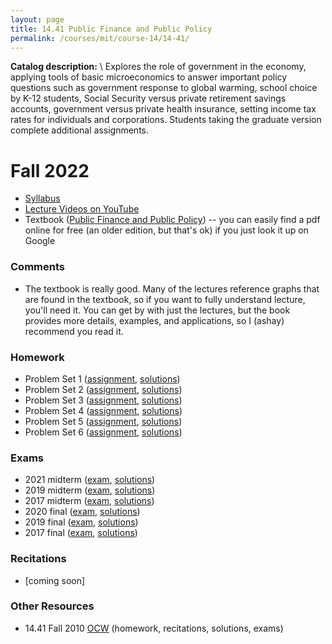 ```yaml
---
layout: page
title: 14.41 Public Finance and Public Policy
permalink: /courses/mit/course-14/14-41/
---
```


**Catalog description:**
\\
Explores the role of government in the economy, applying tools of basic microeconomics to answer important policy questions such as government response to global warming, school choice by K-12 students, Social Security versus private retirement savings accounts, government versus private health insurance, setting income tax rates for individuals and corporations. Students taking the graduate version complete additional assignments.

# Fall 2022
- [Syllabus](/resources/14-41/14-41_2022_syllabus.pdf)
- [Lecture Videos on YouTube](https://youtube.com/playlist?list=PL_1TbuIu65A-9f_HbjKJDLLSZPl7Cb0Dz&si=vUdKMEJTO8aFtup6)
- Textbook ([Public Finance and Public Policy](https://www.macmillanlearning.com/college/us/product/Public-Finance-and-Public-Policy/p/1319281109)) -- you can easily find a pdf online for free (an older edition, but that's ok) if you just look it up on Google

### Comments
- The textbook is really good. Many of the lectures reference graphs that are found in the textbook, so if you want to fully understand lecture, you'll need it. You can get by with just the lectures, but the book provides more details, examples, and applications, so I (ashay) recommend you read it.

### Homework
- Problem Set 1 ([assignment](/resources/14-41/14-41_2022_hw_1.pdf), [solutions](/resources/14-41/14-41_2022_hw_sol_1.pdf))
- Problem Set 2 ([assignment](/resources/14-41/14-41_2022_hw_2.pdf), [solutions](/resources/14-41/14-41_2022_hw_sol_2.pdf))
- Problem Set 3 ([assignment](/resources/14-41/14-41_2022_hw_3.pdf), [solutions](/resources/14-41/14-41_2022_hw_sol_3.pdf))
- Problem Set 4 ([assignment](/resources/14-41/14-41_2022_hw_4.pdf), [solutions](/resources/14-41/14-41_2022_hw_sol_4.pdf))
- Problem Set 5 ([assignment](/resources/14-41/14-41_2022_hw_5.pdf), [solutions](/resources/14-41/14-41_2022_hw_sol_5.pdf))
- Problem Set 6 ([assignment](/resources/14-41/14-41_2022_hw_6.pdf), [solutions](/resources/14-41/14-41_2022_hw_sol_6.pdf))

### Exams
- 2021 midterm ([exam](/resources/14-41/14-41_2021_midterm.pdf), [solutions](/resources/14-41/14-41_2021_midterm_sol.pdf))
- 2019 midterm ([exam](/resources/14-41/14-41_2019_midterm.pdf), [solutions](/resources/14-41/14-41_2019_midterm_sol.pdf))
- 2017 midterm ([exam](/resources/14-41/14-41_2017_midterm.pdf), [solutions](/resources/14-41/14-41_2017_midterm_sol.pdf))
- 2020 final ([exam](/resources/14-41/14-41_2020_final.pdf), [solutions](/resources/14-41/14-41_2020_final_sol.pdf))
- 2019 final ([exam](/resources/14-41/14-41_2019_final.pdf), [solutions](/resources/14-41/14-41_2019_final_sol.pdf))
- 2017 final ([exam](/resources/14-41/14-41_2017_final.pdf), [solutions](/resources/14-41/14-41_2017_final_sol.pdf))

### Recitations
- [coming soon]

### Other Resources
- 14.41 Fall 2010 [OCW](https://ocw.mit.edu/courses/14-41-public-finance-and-public-policy-fall-2010/) (homework, recitations, solutions, exams)